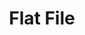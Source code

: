 ---
title: "Flat File"
seoTitle: "Flat File integration"
seoDescription: "Here’s how your Flat File Data Source works with your applications to streamline your workflow."
summary: "Stock2Shop can pull inventory data from a flat file data source. Stock2Shop has integrations to help automate B2C and B2B e-commerce transactions between a flat file data source and your other applications"
lead: "Stock2Shop can integrate a flat file data source with various B2B and B2C ecommerce and logistic applications. Here is how we can help you automate your business."
image: ""
imageAlt: flat file logo
type: "source"
source: "flat-file"
tags: ["erp"]
---
